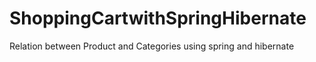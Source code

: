 # ShoppingCartwithSpringHibernate
Relation between Product and Categories using spring and hibernate
